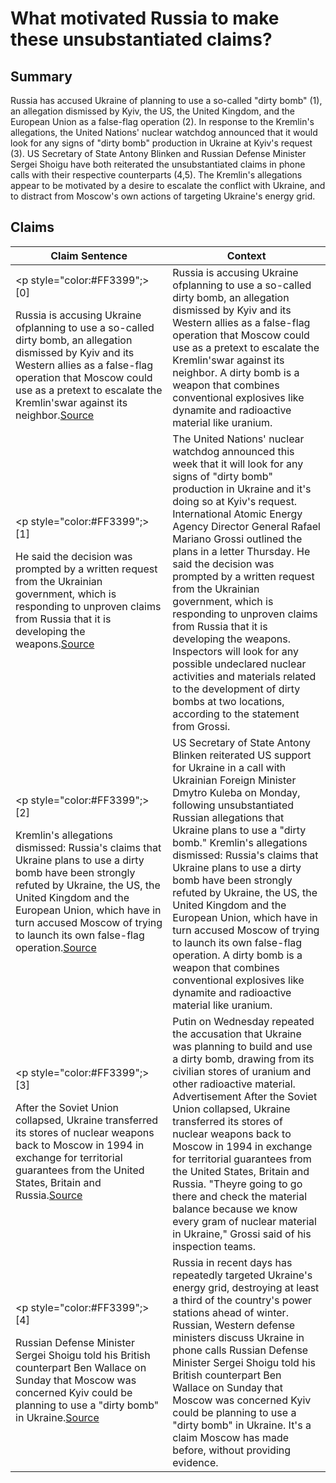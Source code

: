 # What motivated Russia to make these unsubstantiated claims?

## Summary
Russia has accused Ukraine of planning to use a so-called "dirty bomb" (1), an allegation dismissed by Kyiv, the US, the United Kingdom, and the European Union as a false-flag operation (2). In response to the Kremlin's allegations, the United Nations' nuclear watchdog announced that it would look for any signs of "dirty bomb" production in Ukraine at Kyiv's request (3). US Secretary of State Antony Blinken and Russian Defense Minister Sergei Shoigu have both reiterated the unsubstantiated claims in phone calls with their respective counterparts (4,5). The Kremlin's allegations appear to be motivated by a desire to escalate the conflict with Ukraine, and to distract from Moscow's own actions of targeting Ukraine's energy grid.

## Claims
| Claim Sentence | Context |
|---|---|
|<p style="color:#FF3399";>[0]</p>Russia is accusing Ukraine ofplanning to use a so-called dirty bomb, an allegation dismissed by Kyiv and its Western allies as a false-flag operation that Moscow could use as a pretext to escalate the Kremlin'swar against its neighbor.<a href="https://www.cnn.com/europe/live-news/russia-ukraine-war-news-10-25-22/h_047d103a7f851ebb32f47b45678d00f5" target="_blank">Source</a>| Russia is accusing Ukraine ofplanning to use a so-called dirty bomb, an allegation dismissed by Kyiv and its Western allies as a false-flag operation that Moscow could use as a pretext to escalate the Kremlin'swar against its neighbor. A dirty bomb is a weapon that combines conventional explosives like dynamite and radioactive material like uranium.|
|<p style="color:#FF3399";>[1]</p>He said the decision was prompted by a written request from the Ukrainian government, which is responding to unproven claims from Russia that it is developing the weapons.<a href="https://www.cnn.com/europe/live-news/russia-ukraine-war-news-10-27-22/h_cb114a9a891c7d404633a1aac973afea" target="_blank">Source</a>| The United Nations' nuclear watchdog announced this week that it will look for any signs of "dirty bomb" production in Ukraine and it's doing so at Kyiv's request. International Atomic Energy Agency Director General Rafael Mariano Grossi outlined the plans in a letter Thursday. He said the decision was prompted by a written request from the Ukrainian government, which is responding to unproven claims from Russia that it is developing the weapons. Inspectors will look for any possible undeclared nuclear activities and materials related to the development of dirty bombs at two locations, according to the statement from Grossi.|
|<p style="color:#FF3399";>[2]</p>Kremlin's allegations dismissed: Russia's claims that Ukraine plans to use a dirty bomb have been strongly refuted by Ukraine, the US, the United Kingdom and the European Union, which have in turn accused Moscow of trying to launch its own false-flag operation.<a href="https://www.cnn.com/europe/live-news/russia-ukraine-war-news-10-25-22/h_ca47defba48eeff2aeb78f5ed6567642" target="_blank">Source</a>| US Secretary of State Antony Blinken reiterated US support for Ukraine in a call with Ukrainian Foreign Minister Dmytro Kuleba on Monday, following unsubstantiated Russian allegations that Ukraine plans to use a "dirty bomb." Kremlin's allegations dismissed: Russia's claims that Ukraine plans to use a dirty bomb have been strongly refuted by Ukraine, the US, the United Kingdom and the European Union, which have in turn accused Moscow of trying to launch its own false-flag operation. A dirty bomb is a weapon that combines conventional explosives like dynamite and radioactive material like uranium.|
|<p style="color:#FF3399";>[3]</p>After the Soviet Union collapsed, Ukraine transferred its stores of nuclear weapons back to Moscow in 1994 in exchange for territorial guarantees from the United States, Britain and Russia.<a href="https://www.washingtonpost.com/national-security/2022/10/26/russia-ukraine-nuclear-dirty-bomb-putin-grossi/" target="_blank">Source</a>| Putin on Wednesday repeated the accusation that Ukraine was planning to build and use a dirty bomb, drawing from its civilian stores of uranium and other radioactive material. Advertisement After the Soviet Union collapsed, Ukraine transferred its stores of nuclear weapons back to Moscow in 1994 in exchange for territorial guarantees from the United States, Britain and Russia. "Theyre going to go there and check the material balance because we know every gram of nuclear material in Ukraine," Grossi said of his inspection teams.|
|<p style="color:#FF3399";>[4]</p>Russian Defense Minister Sergei Shoigu told his British counterpart Ben Wallace on Sunday that Moscow was concerned Kyiv could be planning to use a "dirty bomb" in Ukraine.<a href="https://www.dw.com/en/russia-ukraine-updates-zelenskyy-slams-russias-dirty-bomb-claims/a-63529792" target="_blank">Source</a>| Russia in recent days has repeatedly targeted Ukraine's energy grid, destroying at least a third of the country's power stations ahead of winter. Russian, Western defense ministers discuss Ukraine in phone calls Russian Defense Minister Sergei Shoigu told his British counterpart Ben Wallace on Sunday that Moscow was concerned Kyiv could be planning to use a "dirty bomb" in Ukraine. It's a claim Moscow has made before, without providing evidence.|
